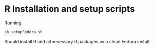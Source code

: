 # R Installation and setup scripts

Running

```bash
sh setupFedora.sh
```

Should install R and all necessary R packages on a clean Fedora install.


